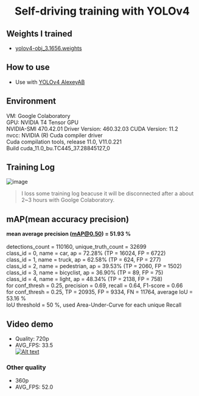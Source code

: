 <h1 align="center">Self-driving training with YOLOv4</h1>

## Weights I trained
- <a href='https://drive.google.com/file/d/1mmxOU3D-wyLeLI1jg-vhKj-Kt7UQ_GHs/view?usp=sharing' target="_blank">yolov4-obj_3.1656.weights</a>

## How to use
- Use with <a href='https://github.com/AlexeyAB/darknet' target="_blank">YOLOv4 AlexeyAB</a>

## Environment

VM: Google Colaboratory<br>
GPU: NVIDIA T4 Tensor GPU<br>
NVIDIA-SMI 470.42.01    Driver Version: 460.32.03    CUDA Version: 11.2<br>
nvcc: NVIDIA (R) Cuda compiler driver<br>
Cuda compilation tools, release 11.0, V11.0.221<br>
Build cuda_11.0_bu.TC445_37.28845127_0

## Training Log

![image](https://user-images.githubusercontent.com/34447298/126898309-b749ffc5-0495-4594-894b-fdc57090ed4e.png)
> I loss some training log beacuse it will be disconnected after a about 2~3 hours with Goolge Colaboratory.

## mAP(mean accuracy precision)
**mean average precision (mAP@0.50) = 51.93 %**<br><br>
detections_count = 110160, unique_truth_count = 32699<br>
class_id = 0, name = car, ap = 72.28% (TP = 16024, FP = 6722)<br>
class_id = 1, name = truck, ap = 62.58% (TP = 624, FP = 277)<br>
class_id = 2, name = pedestrian, ap = 39.53% (TP = 2060, FP = 1502)<br>
class_id = 3, name = bicyclist, ap = 36.90% (TP = 89, FP = 75)<br>
class_id = 4, name = light, ap = 48.34% (TP = 2138, FP = 758)<br>
for conf_thresh = 0.25, precision = 0.69, recall = 0.64, F1-score = 0.66<br>
for conf_thresh = 0.25, TP = 20935, FP = 9334, FN = 11764, average IoU = 53.16 %<br>
IoU threshold = 50 %, used Area-Under-Curve for each unique Recall<br>


## Video demo
- Quality: 720p
- AVG_FPS: 33.5<br>
[![Alt text](https://i.ytimg.com/vi/KRhkeHaPoyg/hqdefault.jpg?sqp=-oaymwEcCPYBEIoBSFXyq4qpAw4IARUAAIhCGAFwAcABBg==&rs=AOn4CLBuo-TOUEEKVe7HPJy5eIkQZiCVdQ)](https://youtu.be/KRhkeHaPoyg)


### Other quality

- 360p
- AVG_FPS: 52.0
